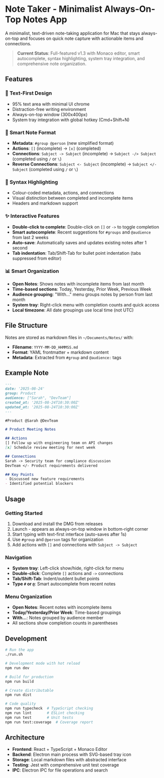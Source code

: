 # Note Taker - Minimalist Always-On-Top Notes App

A minimalist, text-driven note-taking application for Mac that stays always-on-top and focuses on quick note capture with actionable items and connections.

> **Current Status**: Full-featured v1.3 with Monaco editor, smart autocomplete, syntax highlighting, system tray integration, and comprehensive note organization.

## Features

### 🎯 **Text-First Design**
- 95% text area with minimal UI chrome
- Distraction-free writing environment
- Always-on-top window (300x400px)
- System tray integration with global hotkey (Cmd+Shift+N)

### 📝 **Smart Note Format**
- **Metadata**: `#group @person` (new simplified format)
- **Actions**: `[]` (incomplete) → `[x]` (completed)  
- **Connections**: `Subject -> Subject` (incomplete) → `Subject -/> Subject` (completed using `/` or `\`)
- **Reverse Connections**: `Subject <- Subject` (incomplete) → `Subject </- Subject` (completed using `/` or `\`)

### 🎨 **Syntax Highlighting**
- Colour-coded metadata, actions, and connections
- Visual distinction between completed and incomplete items
- Headers and markdown support

### ✨ **Interactive Features**
- **Double-click to complete**: Double-click on `[]` or `->` to toggle completion
- **Smart autocomplete**: Recent suggestions for `#groups` and `@audience` from last 2 weeks
- **Auto-save**: Automatically saves and updates existing notes after 1 second
- **Tab indentation**: Tab/Shift-Tab for bullet point indentation (tabs suppressed from editor)

### 📊 **Smart Organization**
- **Open Notes**: Shows notes with incomplete items from last month
- **Time-based sections**: Today, Yesterday, Prior Week, Previous Week
- **Audience grouping**: "With..." menu groups notes by person from last month
- **System tray**: Right-click menu with completion counts and quick access
- **Local timezone**: All date groupings use local time (not UTC)

## File Structure

Notes are stored as markdown files in `~/Documents/Notes/` with:
- **Filename**: `YYYY-MM-DD_HHMMSS.md`
- **Format**: YAML frontmatter + markdown content
- **Metadata**: Extracted from `#group` and `@audience:` tags

## Example Note

```markdown
---
date: '2025-08-24'
group: Product
audience: ["Sarah", "DevTeam"]
created_at: '2025-08-24T10:30:00Z'
updated_at: '2025-08-24T10:30:00Z'
---

#Product @Sarah @DevTeam

# Product Meeting Notes

## Actions
[] Follow up with engineering team on API changes
[x] Schedule review meeting for next week

## Connections
Sarah -> Security team for compliance discussion  
DevTeam </- Product requirements delivered

## Key Points
- Discussed new feature requirements
- Identified potential blockers
```

## Usage

### Getting Started
1. Download and install the DMG from releases
2. Launch - appears as always-on-top window in bottom-right corner  
3. Start typing with text-first interface (auto-saves after 1s)
4. Use `#group` and `@person` tags for organization
5. Add actions with `[]` and connections with `Subject -> Subject`

### Navigation
- **System tray**: Left-click show/hide, right-click for menu
- **Double-click**: Complete `[]` actions and `->` connections
- **Tab/Shift-Tab**: Indent/outdent bullet points
- **Type `#` or `@`**: Smart autocomplete from recent notes

### Menu Organization
- **Open Notes**: Recent notes with incomplete items
- **Today/Yesterday/Prior Week**: Time-based groupings  
- **With...**: Notes grouped by audience member
- All sections show completion counts in parentheses

## Development

```bash
# Run the app
./run.sh

# Development mode with hot reload
npm run dev        

# Build for production
npm run build      

# Create distributable
npm run dist

# Code quality
npm run typecheck  # TypeScript checking
npm run lint       # ESLint checking
npm run test       # Unit tests
npm run test:coverage  # Coverage report
```

## Architecture

- **Frontend**: React + TypeScript + Monaco Editor
- **Backend**: Electron main process with SVG-based tray icon
- **Storage**: Local markdown files with abstracted interface
- **Testing**: Jest with comprehensive unit test coverage
- **IPC**: Electron IPC for file operations and search